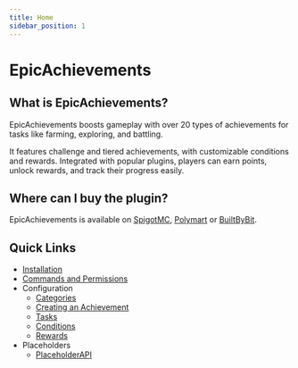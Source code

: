 ```yaml
---
title: Home
sidebar_position: 1
---
```


# EpicAchievements

## What is EpicAchievements?

EpicAchievements boosts gameplay with over 20 types of achievements for tasks like farming, exploring, and battling. 

It features challenge and tiered achievements, with customizable conditions and rewards. Integrated with popular plugins, players can earn points, unlock rewards, and track their progress easily.

## Where can I buy the plugin?

EpicAchievements is available on [SpigotMC](https://www.spigotmc.org/resources/116800/), [Polymart](https://polymart.org/r/5931) or [BuiltByBit](https://builtbybit.com/resources/44823).

## Quick Links

- [Installation](/epicachievements/installation)
- [Commands and Permissions](/epicachievements/commands-and-permissions)
- Configuration
    - [Categories](/epicachievements/configuration/categories)
    - [Creating an Achievement](/epicachievements/configuration/achievements)
    - [Tasks](/epicachievements/configuration/tasks)
    - [Conditions](/epicachievements/configuration/conditions)
    - [Rewards](/epicachievements/configuration/rewards)
- Placeholders
    - [PlaceholderAPI](/epicachievements/placeholders/placeholderapi)
